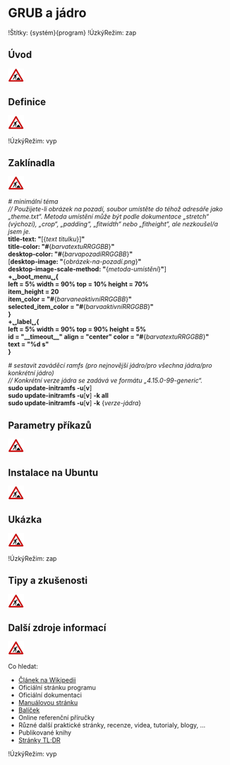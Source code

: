 <!--

Linux Kniha kouzel, kapitola GRUB a jádro
Copyright (c) 2019, 2020 Singularis <singularis@volny.cz>

Toto dílo je dílem svobodné kultury; můžete ho šířit a modifikovat pod
podmínkami licence Creative Commons Attribution-ShareAlike 4.0 International
vydané neziskovou organizací Creative Commons. Text licence je přiložený
k tomuto projektu nebo ho můžete najít na webové adrese:

https://creativecommons.org/licenses/by-sa/4.0/

-->
<!--
Poznámky:

⊨
-->

# GRUB a jádro

!Štítky: {systém}{program}
!ÚzkýRežim: zap

## Úvod
<!--
- Vymezte, co je předmětem této kapitoly.
- Obecně popište základní principy, na kterých fungují používané nástroje.
- Uveďte, co kapitola nepokrývá, ačkoliv by to čtenář mohl očekávat.
-->
![ve výstavbě](../obrázky/ve-výstavbě.png)

## Definice
<!--
- Uveďte výčet specifických pojmů pro použití v této kapitole a tyto pojmy definujte co nejprecizněji.
-->
![ve výstavbě](../obrázky/ve-výstavbě.png)

!ÚzkýRežim: vyp

## Zaklínadla
<!--
- Rozdělte na podsekce a naplňte „zaklínadly“.
-->
![ve výstavbě](../obrázky/ve-výstavbě.png)

*# minimální téma*<br>
*// Použijete-li obrázek na pozadí, soubor umístěte do téhož adresáře jako „theme.txt“. Metoda umístění může být podle dokumentace „stretch“ (výchozí), „crop“, „padding“, „fitwidth“ nebo „fitheight“, ale nezkoušel/a jsem je.*<br>
**title-text: "**[{*text titulku*}]**"**<br>
**title-color: "#**{*barvatextuRRGGBB*}**"**<br>
**desktop-color: "#**{*barvapozadíRRGGBB*}**"**<br>
[**desktop-image: "**{*obrázek-na-pozadí.png*}**"**<br>
**desktop-image-scale-method: "**{*metoda-umístění*}**"**]<br>
**\+&blank;boot\_menu&blank;\{**<br>
<odsadit1>**left = 5% width = 90% top = 10% height = 70%**<br>
<odsadit1>**item\_height = 20**<br>
<odsadit1>**item\_color = "#**{*barvaneaktivníRRGGBB*}**"**<br>
<odsadit1>**selected\_item\_color = "#**{*barvaaktivníRRGGBB*}**"**<br>
**\}**<br>
**+&blank;label&blank;\{**<br>
<odsadit1>**left = 5% width = 90% top = 90% height = 5%**<br>
<odsadit1>**id = "\_\_timeout\_\_" align = "center" color = "#**{*barvatextuRRGGBB*}**"**<br>
<odsadit1>**text = "%d s"**<br>
**\}**

*# sestavit zaváděcí ramfs (pro nejnovější jádro/pro všechna jádra/pro konkrétní jádro)*<br>
*// Konkrétní verze jádra se zadává ve formátu „4.15.0-99-generic“.*<br>
**sudo update-initramfs -u**[**v**]<br>
**sudo update-initramfs -u**[**v**] **-k all**<br>
**sudo update-initramfs -u**[**v**] **-k** {*verze-jádra*}<br>


## Parametry příkazů
<!--
- Pokud zaklínadla nepředstavují kompletní příkazy, v této sekci musíte popsat, jak z nich kompletní příkazy sestavit.
- Jinak by zde měl být přehled nejužitečnějších parametrů používaných nástrojů.
-->
![ve výstavbě](../obrázky/ve-výstavbě.png)

## Instalace na Ubuntu
<!--
- Jako zaklínadlo bez titulku uveďte příkazy (popř. i akce) nutné k instalaci a zprovoznění všech nástrojů požadovaných kterýmkoliv zaklínadlem uvedeným v kapitole. Po provedení těchto činností musí být nástroje plně zkonfigurované a připravené k práci.
- Ve výčtu balíčků k instalaci vycházejte z minimální instalace Ubuntu.
-->
![ve výstavbě](../obrázky/ve-výstavbě.png)

## Ukázka
<!--
- Tuto sekci ponechávat jen v kapitolách, kde dává smysl.
- Zdrojový kód, konfigurační soubor nebo interakce s programem, a to v úplnosti – ukázka musí být natolik úplná, aby ji v této podobě šlo spustit, ale současně natolik stručná, aby se vešla na jednu stranu A5.
- Snažte se v ukázce ilustrovat co nejvíc zaklínadel z této kapitoly.
-->
![ve výstavbě](../obrázky/ve-výstavbě.png)

!ÚzkýRežim: zap

## Tipy a zkušenosti
<!--
- Do odrážek uveďte konkrétní zkušenosti, které jste při práci s nástrojem získali; zejména případy, kdy vás chování programu překvapilo nebo očekáváte, že by mohlo překvapit začátečníky.
- Popište typické chyby nových uživatelů a jak se jim vyhnout.
- Buďte co nejstručnější; neodbíhejte k popisování čehokoliv vedlejšího, co je dost možné, že už čtenář zná.
-->
![ve výstavbě](../obrázky/ve-výstavbě.png)

## Další zdroje informací
<!--
- Uveďte, které informační zdroje jsou pro začátečníka nejlepší k získání rychlé a obsáhlé nápovědy. Typicky jsou to manuálové stránky, vestavěná nápověda programu nebo webové zdroje. Můžete uvést i přímé odkazy.
- V seznamu uveďte další webové zdroje, knihy apod.
- Pokud je vestavěná dokumentace programů (typicky v adresáři /usr/share/doc) užitečná, zmiňte ji také.
- Poznámka: Protože se tato sekce tiskne v úzkém režimu, zaklínadla smíte uvádět pouze bez titulku a bez poznámek pod čarou!
-->
![ve výstavbě](../obrázky/ve-výstavbě.png)

Co hledat:

* [Článek na Wikipedii](https://cs.wikipedia.org/wiki/Hlavn%C3%AD_strana)
* Oficiální stránku programu
* Oficiální dokumentaci
* [Manuálovou stránku](http://manpages.ubuntu.com/)
* [Balíček](https://packages.ubuntu.com/)
* Online referenční příručky
* Různé další praktické stránky, recenze, videa, tutorialy, blogy, ...
* Publikované knihy
* [Stránky TL;DR](https://github.com/tldr-pages/tldr/tree/master/pages/common)

<!--
Oficiální dokumentace ohledně motivů:
https://www.gnu.org/software/grub/manual/grub/html_node/Theme-file-format.html
-->

!ÚzkýRežim: vyp
